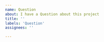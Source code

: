 ```yaml
---
name: Question
about: I have a Question about this project
title: ''
labels: 'Question'
assignees: ''

---
```


